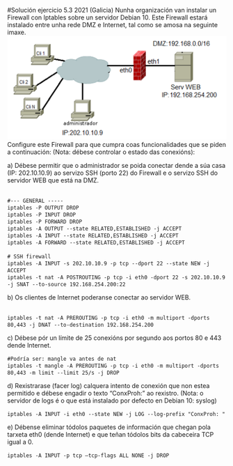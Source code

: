 #Solución ejercicio 5.3 2021 (Galicia)
Nunha organización van instalar un Firewall con Iptables sobre un servidor Debian 10. Este Firewall estará instalado entre unha rede DMZ e Internet, tal como se amosa na seguinte imaxe.
![Configuración red](opcionB_5.3.png)
Configure este Firewall para que cumpra coas funcionalidades que se piden a continuación: (Nota: débese controlar o estado das conexións):

a) Débese permitir que o administrador se poida conectar dende a súa casa (IP: 202.10.10.9) ao servizo SSH (porto 22) do Firewall e o servizo SSH do servidor WEB que está na DMZ.

```shell

#--- GENERAL -----
iptables -P OUTPUT DROP
iptables -P INPUT DROP
iptables -P FORWARD DROP
iptables -A OUTPUT --state RELATED,ESTABLISHED -j ACCEPT
iptables -A INPUT --state RELATED,ESTABLISHED -j ACCEPT
iptables -A FORWARD --state RELATED,ESTABLISHED -j ACCEPT

# SSH firewall 
iptables -A INPUT -s 202.10.10.9 -p tcp --dport 22 --state NEW -j ACCEPT
iptables -t nat -A POSTROUTING -p tcp -i eth0 -dport 22 -s 202.10.10.9 -j SNAT --to-source 192.168.254.200:22

```
b) Os clientes de Internet poderanse conectar ao servidor WEB.
```shell

iptables -t nat -A PREROUTING -p tcp -i eth0 -m multiport -dports 80,443 -j DNAT --to-destination 192.168.254.200

```
c) Débese pór un límite de 25 conexións por segundo aos portos 80 e 443 dende Internet.
```shell
#Podría ser: mangle va antes de nat
iptables -t mangle -A PREROUTING -p tcp -i eth0 -m multiport -dports 80,443 -m limit --limit 25/s -j DROP
```
d) Rexistrarase (facer log) calquera intento de conexión que non estea permitido e débese engadir o texto “ConxProh:” ao rexistro. (Nota: o servidor de logs é o que está instalado por defecto en Debian 10: syslog)
```shell
iptables -A INPUT -i eth0 --state NEW -j LOG --log-prefix "ConxProh: "
```
e) Débense eliminar tódolos paquetes de información que chegan pola tarxeta eth0 (dende Internet) e que teñan tódolos bits da cabeceira TCP igual a 0.
```shell
iptables -A INPUT -p tcp –tcp-flags ALL NONE -j DROP
```
